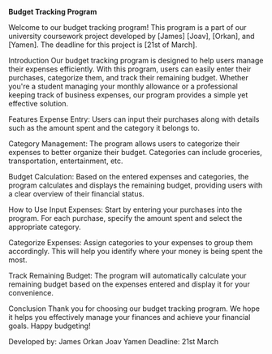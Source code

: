 __Budget Tracking Program__


Welcome to our budget tracking program! This program is a part of our university coursework project developed by [James]  [Joav], [Orkan], and [Yamen]. The deadline for this project is [21st of March].

Introduction
Our budget tracking program is designed to help users manage their expenses efficiently. With this program, users can easily enter their purchases, categorize them, and track their remaining budget. Whether you're a student managing your monthly allowance or a professional keeping track of business expenses, our program provides a simple yet effective solution.

Features
Expense Entry: Users can input their purchases along with details such as the amount spent and the category it belongs to.

Category Management: The program allows users to categorize their expenses to better organize their budget. Categories can include groceries, transportation, entertainment, etc.

Budget Calculation: Based on the entered expenses and categories, the program calculates and displays the remaining budget, providing users with a clear overview of their financial status.

How to Use
Input Expenses: Start by entering your purchases into the program. For each purchase, specify the amount spent and select the appropriate category.

Categorize Expenses: Assign categories to your expenses to group them accordingly. This will help you identify where your money is being spent the most.

Track Remaining Budget: The program will automatically calculate your remaining budget based on the expenses entered and display it for your convenience.

Conclusion
Thank you for choosing our budget tracking program. We hope it helps you effectively manage your finances and achieve your financial goals. Happy budgeting!

Developed by:
James
Orkan
Joav
Yamen 
Deadline: 21st March
